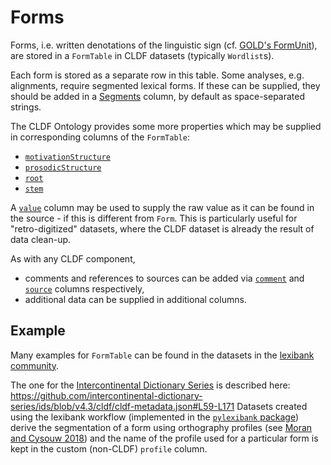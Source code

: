 # Forms

Forms, i.e. written denotations of the linguistic sign (cf. [GOLD's FormUnit](http://linguistics-ontology.org/gold/2010/FormUnit)), are stored in a
`FormTable` in CLDF datasets (typically `Wordlist`s).

Each form is stored as a separate row in this table.
Some analyses, e.g. alignments, require segmented lexical forms. 
If these can be supplied, they should be added in a [Segments](http://cldf.clld.org/v1.0/terms.rdf#segments) column, by default as space-separated strings.

The CLDF Ontology provides some more properties which may be supplied in corresponding columns of the `FormTable`:
- [`motivationStructure`](http://cldf.clld.org/v1.0/terms.rdf#motivationStructure)
- [`prosodicStructure`](http://cldf.clld.org/v1.0/terms.rdf#prosodicStructure)
- [`root`](http://cldf.clld.org/v1.0/terms.rdf#root)
- [`stem`](http://cldf.clld.org/v1.0/terms.rdf#stem)

A [`value`](http://cldf.clld.org/v1.0/terms.rdf#value) column may be used to supply the raw value as it can be found in the source - if this is different
from `Form`. This is particularly useful for "retro-digitized" datasets, where
the CLDF dataset is already the result of data clean-up.

As with any CLDF component, 
- comments and references to sources can be added via
[`comment`](http://cldf.clld.org/v1.0/terms.rdf#comment) and [`source`](http://cldf.clld.org/v1.0/terms.rdf#source) columns respectively,
- additional data can be supplied in additional columns.


## Example

Many examples for `FormTable` can be found in the datasets in the [lexibank community](https://zenodo.org/communities/lexibank).

The one for the [Intercontinental Dictionary Series](https://ids.clld.org) is described here:
https://github.com/intercontinental-dictionary-series/ids/blob/v4.3/cldf/cldf-metadata.json#L59-L171
Datasets created using the lexibank workflow (implemented in the [`pylexibank` package](https://pypi.org/project/pylexibank/))
derive the segmentation of a form using orthography profiles (see [Moran and Cysouw 2018](https://doi.org/10.5281/zenodo.129678))
and the name of the profile used for a particular form is kept in the custom (non-CLDF) `profile`
column.
